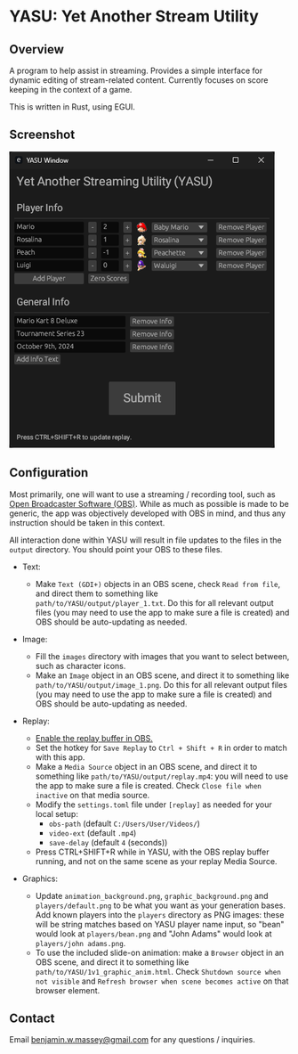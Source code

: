 # YASU: Yet Another Stream Utility

## Overview

A program to help assist in streaming. Provides a simple interface for dynamic editing of stream-related content. Currently focuses on score keeping in the context of a game.

This is written in Rust, using EGUI.

## Screenshot

![GUI example](yasu-screenshot.png)

## Configuration

Most primarily, one will want to use a streaming / recording tool, such as [Open Broadcaster Software (OBS)](https://obsproject.com). While as much as possible is made to be generic, the app was objectively developed with OBS in mind, and thus any instruction should be taken in this context.

All interaction done within YASU will result in file updates to the files in the `output` directory. You should point your OBS to these files.

- Text:
  - Make `Text (GDI+)` objects in an OBS scene, check `Read from file`, and direct them to something like `path/to/YASU/output/player_1.txt`. Do this for all relevant output files (you may need to use the app to make sure a file is created) and OBS should be auto-updating as needed.

- Image:
  - Fill the `images` directory with images that you want to select between, such as character icons.
  - Make an `Image` object in an OBS scene, and direct it to something like `path/to/YASU/output/image_1.png`. Do this for all relevant output files (you may need to use the app to make sure a file is created) and OBS should be auto-updating as needed.

- Replay:
  - [Enable the replay buffer in OBS.](https://www.nicoleven.com/how-to-enable-replay-on-your-live-stream-with-obs-studio/)
  - Set the hotkey for `Save Replay` to `Ctrl + Shift + R` in order to match with this app.
  - Make a `Media Source` object in an OBS scene, and direct it to something like `path/to/YASU/output/replay.mp4`: you will need to use the app to make sure a file is created. Check `Close file when inactive` on that media source.
  - Modify the `settings.toml` file under `[replay]` as needed for your local setup:
    - `obs-path` (default `C:/Users/User/Videos/`)
    - `video-ext` (default `.mp4`)
    - `save-delay` (default `4` (seconds))
  - Press CTRL+SHIFT+R while in YASU, with the OBS replay buffer running, and not on the same scene as your replay Media Source.

- Graphics:
  - Update `animation_background.png`, `graphic_background.png` and `players/default.png` to be what you want as your generation bases. Add known players into the `players` directory as PNG images: these will be string matches based on YASU player name input, so "bean" would look at `players/bean.png` and "John Adams" would look at `players/john adams.png`.
  - To use the included slide-on animation: make a `Browser` object in an OBS scene, and direct it to something like `path/to/YASU/1v1_graphic_anim.html`. Check `Shutdown source when not visible` and `Refresh browser when scene becomes active` on that browser element.

## Contact

Email benjamin.w.massey@gmail.com for any questions / inquiries.
